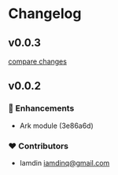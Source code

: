 # Changelog


## v0.0.3

[compare changes](https://undefined/undefined/compare/v0.0.2...v0.0.3)

## v0.0.2


### 🚀 Enhancements

- Ark module (3e86a6d)

### ❤️  Contributors

- Iamdin <iamdinq@gmail.com>

